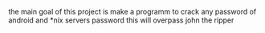 the main goal of this project is make a programm to crack any password of android and *nix servers password
this will overpass john the ripper
